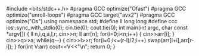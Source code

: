 #include <bits/stdc++.h>
#pragma GCC optimize("Ofast")
#pragma GCC optimize("unroll-loops")
#pragma GCC target("avx2")
#pragma GCC optimize("Os")
using namespace std;
#define ll long long
#define ccc ios::sync_with_stdio(0); cin.tie(0); cout.tie(0);
int main(int argc, char const *argv[])
{
    ll n,i,q,a,l,r;
    cin>>n;
    ll arr[n];
    for(i=0;i<n;i++)
    {
        cin>>arr[i];
    }
    cin>>q>>a;
    while(q--)
    {
        cin>>l>>r;
        for(i=0;i<=(r-l)/2;i++)
        swap(arr[l+i],arr[r-i]);
    }
    for(int V:arr)
        cout<<V<<"\n";
    return 0;
}

